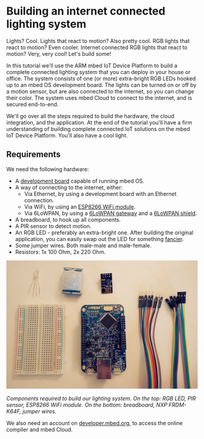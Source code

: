 # Building an internet connected lighting system

Lights? Cool. Lights that react to motion? Also pretty cool. RGB lights that react to motion? Even cooler. Internet connected RGB lights that react to motion? Very, very cool! Let's build some!

In this tutorial we'll use the ARM mbed IoT Device Platform to build a complete connected lighting system that you can deploy in your house or office. The system consists of one (or more) extra-bright RGB LEDs hooked up to an mbed OS development board. The lights can be turned on or off by a motion sensor, but are also connected to the internet, so you can change their color. The system uses mbed Cloud to connect to the internet, and is secured end-to-end.

We'll go over all the steps required to build the hardware, the cloud integration, and the application. At the end of the tutorial you'll have a firm understanding of building complete connected IoT solutions on the mbed IoT Device Platform. You'll also have a cool light.

## Requirements

We need the following hardware:

* A [development board](https://developer.mbed.org/platforms/?software=16) capable of running mbed OS.
* A way of connecting to the internet, either:
    * Via Ethernet, by using a development board with an Ethernet connection.
    * Via WiFi, by using an [ESP8266 WiFi module](https://developer.mbed.org/teams/ESP8266/).
    * Via 6LoWPAN, by using a [6LoWPAN gateway](https://firefly-iot.com/product/firefly-6lowpan-gateway-2-4ghz/) and a [6LoWPAN shield](https://firefly-iot.com/product/firefly-arduino-shield-2-4ghz/).
* A breadboard, to hook up all components.
* A PIR sensor to detect motion.
* An RGB LED - preferably an extra-bright one. After building the original application, you can easily swap out the LED for something [fancier](https://www.adafruit.com/product/1138).
* Some jumper wires. Both male-male and male-female.
* Resistors: 1x 100 Ohm, 2x 220 Ohm.


![Components needed](assets/lights2.png)

*Components required to build our lighting system. On the top: RGB LED, PIR sensor, ESP8266 WiFi module. On the bottom: breadboard, NXP FRDM-K64F, jumper wires.*

We also need an account on [developer.mbed.org](http://developer.mbed.org/), to access the online compiler and mbed Cloud.
